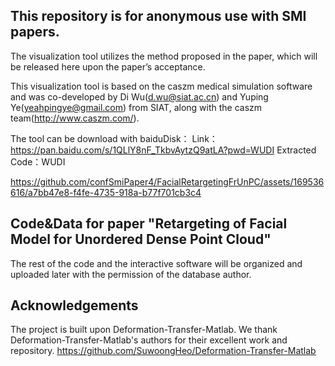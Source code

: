
## This repository is for anonymous use with SMI papers.

The visualization tool utilizes the method proposed in the paper, which will be released here upon the paper’s acceptance.

This visualization tool is based on the caszm medical simulation software and was co-developed by Di Wu(d.wu@siat.ac.cn) and Yuping Ye(yeahpingye@gmail.com) from SIAT, along with the caszm team(http://www.caszm.com/).

The tool can be download with baiduDisk：
Link：https://pan.baidu.com/s/1QLlY8nF_TkbvAytzQ9atLA?pwd=WUDI 
Extracted Code：WUDI 


https://github.com/confSmiPaper4/FacialRetargetingFrUnPC/assets/169536616/a7bb47e8-f4fe-4735-918a-b77f701cb3c4






## Code&Data for paper "Retargeting of Facial Model for Unordered  Dense Point Cloud"

The rest of the code and the interactive software will be organized and uploaded later with the permission of the database author.

## Acknowledgements

The project is built upon Deformation-Transfer-Matlab. We thank Deformation-Transfer-Matlab's authors for their excellent work and repository.
https://github.com/SuwoongHeo/Deformation-Transfer-Matlab



